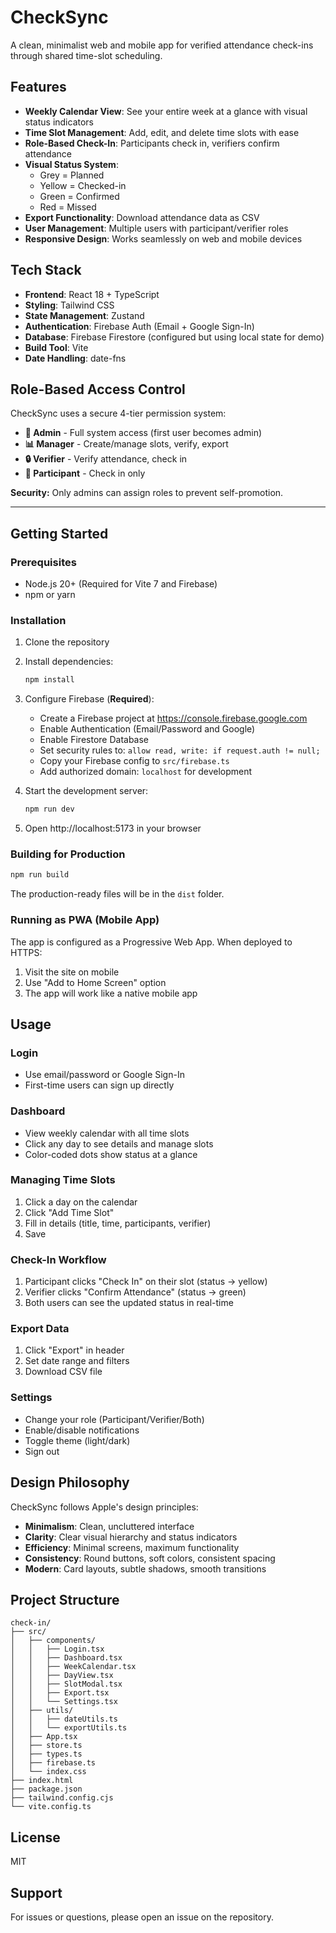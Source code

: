 # CheckSync

A clean, minimalist web and mobile app for verified attendance check-ins through shared time-slot scheduling.

## Features

- **Weekly Calendar View**: See your entire week at a glance with visual status indicators
- **Time Slot Management**: Add, edit, and delete time slots with ease
- **Role-Based Check-In**: Participants check in, verifiers confirm attendance
- **Visual Status System**:
  - Grey = Planned
  - Yellow = Checked-in
  - Green = Confirmed
  - Red = Missed
- **Export Functionality**: Download attendance data as CSV
- **User Management**: Multiple users with participant/verifier roles
- **Responsive Design**: Works seamlessly on web and mobile devices

## Tech Stack

- **Frontend**: React 18 + TypeScript
- **Styling**: Tailwind CSS
- **State Management**: Zustand
- **Authentication**: Firebase Auth (Email + Google Sign-In)
- **Database**: Firebase Firestore (configured but using local state for demo)
- **Build Tool**: Vite
- **Date Handling**: date-fns

## Role-Based Access Control

CheckSync uses a secure 4-tier permission system:

- **👑 Admin** - Full system access (first user becomes admin)
- **📊 Manager** - Create/manage slots, verify, export
- **🔒 Verifier** - Verify attendance, check in
- **👤 Participant** - Check in only

**Security:** Only admins can assign roles to prevent self-promotion.

---

## Getting Started

### Prerequisites

- Node.js 20+ (Required for Vite 7 and Firebase)
- npm or yarn

### Installation

1. Clone the repository
2. Install dependencies:

   ```bash
   npm install
   ```

3. Configure Firebase (**Required**):

   - Create a Firebase project at https://console.firebase.google.com
   - Enable Authentication (Email/Password and Google)
   - Enable Firestore Database
   - Set security rules to: `allow read, write: if request.auth != null;`
   - Copy your Firebase config to `src/firebase.ts`
   - Add authorized domain: `localhost` for development

4. Start the development server:

   ```bash
   npm run dev
   ```

5. Open http://localhost:5173 in your browser

### Building for Production

```bash
npm run build
```

The production-ready files will be in the `dist` folder.

### Running as PWA (Mobile App)

The app is configured as a Progressive Web App. When deployed to HTTPS:

1. Visit the site on mobile
2. Use "Add to Home Screen" option
3. The app will work like a native mobile app

## Usage

### Login

- Use email/password or Google Sign-In
- First-time users can sign up directly

### Dashboard

- View weekly calendar with all time slots
- Click any day to see details and manage slots
- Color-coded dots show status at a glance

### Managing Time Slots

1. Click a day on the calendar
2. Click "Add Time Slot"
3. Fill in details (title, time, participants, verifier)
4. Save

### Check-In Workflow

1. Participant clicks "Check In" on their slot (status → yellow)
2. Verifier clicks "Confirm Attendance" (status → green)
3. Both users can see the updated status in real-time

### Export Data

1. Click "Export" in header
2. Set date range and filters
3. Download CSV file

### Settings

- Change your role (Participant/Verifier/Both)
- Enable/disable notifications
- Toggle theme (light/dark)
- Sign out

## Design Philosophy

CheckSync follows Apple's design principles:

- **Minimalism**: Clean, uncluttered interface
- **Clarity**: Clear visual hierarchy and status indicators
- **Efficiency**: Minimal screens, maximum functionality
- **Consistency**: Round buttons, soft colors, consistent spacing
- **Modern**: Card layouts, subtle shadows, smooth transitions

## Project Structure

```
check-in/
├── src/
│   ├── components/
│   │   ├── Login.tsx
│   │   ├── Dashboard.tsx
│   │   ├── WeekCalendar.tsx
│   │   ├── DayView.tsx
│   │   ├── SlotModal.tsx
│   │   ├── Export.tsx
│   │   └── Settings.tsx
│   ├── utils/
│   │   ├── dateUtils.ts
│   │   └── exportUtils.ts
│   ├── App.tsx
│   ├── store.ts
│   ├── types.ts
│   ├── firebase.ts
│   └── index.css
├── index.html
├── package.json
├── tailwind.config.cjs
└── vite.config.ts
```

## License

MIT

## Support

For issues or questions, please open an issue on the repository.

